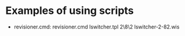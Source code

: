 Examples of using scripts
=========================
- revisioner.cmd: revisioner.cmd lswitcher.tpl 2\8\2 lswitcher-2-82.wis